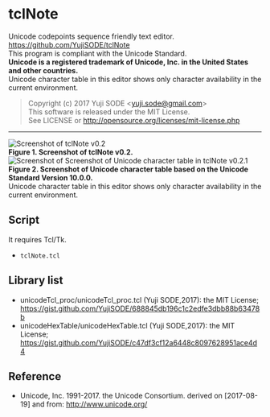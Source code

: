 # tclNote
Unicode codepoints sequence friendly text editor.  
https://github.com/YujiSODE/tclNote  
This program is compliant with the Unicode Standard.  
**Unicode is a registered trademark of Unicode, Inc. in the United States and other countries.**  
Unicode character table in this editor shows only character availability in the current environment.

>Copyright (c) 2017 Yuji SODE \<yuji.sode@gmail.com\>  
>This software is released under the MIT License.  
>See LICENSE or http://opensource.org/licenses/mit-license.php
______
![Screenshot of tclNote v0.2](https://user-images.githubusercontent.com/19919184/29447368-827ec02c-842c-11e7-95d2-92ed0559280c.png)  
**Figure 1. Screenshot of tclNote v0.2.**  
![Screenshot of Screenshot of Unicode character table in tclNote v0.2.1](https://user-images.githubusercontent.com/19919184/29458147-ab2e9962-8458-11e7-9272-774f592b601f.png)  
**Figure 2. Screenshot of Unicode character table based on the Unicode Standard Version 10.0.0.**  
Unicode character table in this editor shows only character availability in the current environment.

## Script
It requires Tcl/Tk.
- `tclNote.tcl`

## Library list
- unicodeTcl_proc/unicodeTcl_proc.tcl (Yuji SODE,2017): the MIT License; https://gist.github.com/YujiSODE/688845db196c1c2edfe3dbb88b63478b
- unicodeHexTable/unicodeHexTable.tcl (Yuji SODE,2017): the MIT License; https://gist.github.com/YujiSODE/c47df3cf12a6448c8097628951ace4d4

## Reference
- Unicode, Inc. 1991-2017. the Unicode Consortium. derived on [2017-08-19] and from: http://www.unicode.org/
